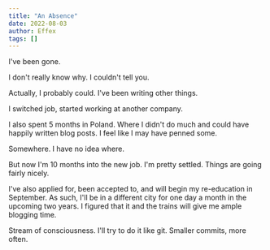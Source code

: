 ```yaml
---
title: "An Absence"
date: 2022-08-03
author: Effex
tags: []
---
```


I've been gone.

I don't really know why. I couldn't tell you.

Actually, I probably could. I've been writing other things.

I switched job, started working at another company.

I also spent 5 months in Poland. Where I didn't do much and could have happily written blog posts. I feel like I may have penned some.

Somewhere. I have no idea where.

But now I'm 10 months into the new job. I'm pretty settled. Things are going fairly nicely.

I've also applied for, been accepted to, and will begin my re-education in September. As such, I'll be in a different city for one day a month in the upcoming two years. I figured that it and the trains will give me ample blogging time.

Stream of consciousness. I'll try to do it like git. Smaller commits, more often.


